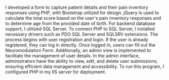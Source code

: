 I developed a form to capture patient details and their pain inventory responses using PHP, with Bootstrap utilized for design. jQuery is used to calculate the total score based on the user's pain inventory responses and to determine age from the provided date of birth.
For backend database support, I utilized SQL Server. To connect PHP to SQL Server, I installed necessary drivers such as PDO SQL Server and SQLSRV extensions. The process begins with user registration and login. If the user is already registered, they can log in directly. Once logged in, users can fill out the Neuromodulation Form. Additionally, an admin view is implemented to facilitate the management of user details. In the admin interface, administrators have the ability to view, edit, and delete user submissions, ensuring efficient data management and accessibility. To run this program, I configured PHP in my IIS server for deployment.
